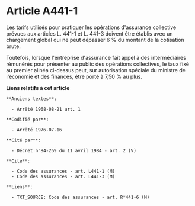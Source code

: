 # Article A441-1

Les tarifs utilisés pour pratiquer les opérations d'assurance collective prévues aux articles L. 441-1 et L. 441-3 doivent
être établis avec un chargement global qui ne peut dépasser 6 % du montant de la cotisation brute.

Toutefois, lorsque l'entreprise d'assurance fait appel à des intermédiaires rémunérés pour présenter au public des opérations
collectives, le taux fixé au premier alinéa ci-dessus peut, sur autorisation spéciale du ministre de l'économie et des
finances, être porté à 7,50 % au plus.

**Liens relatifs à cet article**

	**Anciens textes**:

	  - Arrêté 1968-08-21 art. 1

	**Codifié par**:

	  - Arrêté 1976-07-16

	**Cité par**:

	  - Décret n°84-269 du 11 avril 1984 - art. 2 (V)

	**Cite**:

	  - Code des assurances - art. L441-1 (M)
	  - Code des assurances - art. L441-3 (M)

	**Liens**:

	  - TXT_SOURCE: Code des assurances - art. R*441-6 (M)
